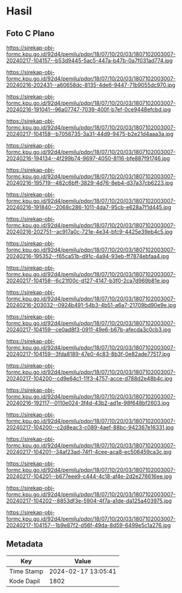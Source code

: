# Hasil

## Foto C Plano

https://sirekap-obj-formc.kpu.go.id/92d4/pemilu/pdpr/18/07/10/20/03/1807102003007-20240217-104157--b53d9445-5ac5-447a-b47b-0a7f031ad774.jpg

https://sirekap-obj-formc.kpu.go.id/92d4/pemilu/pdpr/18/07/10/20/03/1807102003007-20240216-202431--a60658dc-8135-4de6-9447-71b9055dc970.jpg

https://sirekap-obj-formc.kpu.go.id/92d4/pemilu/pdpr/18/07/10/20/03/1807102003007-20240216-191041--96a07747-7039-400f-b7ef-0ce9448efcbd.jpg

https://sirekap-obj-formc.kpu.go.id/92d4/pemilu/pdpr/18/07/10/20/03/1807102003007-20240217-104158--b7056735-3a31-44d9-9475-b2e21d4aaa3a.jpg

https://sirekap-obj-formc.kpu.go.id/92d4/pemilu/pdpr/18/07/10/20/03/1807102003007-20240216-194134--4f299b74-9697-4050-8116-bfe887f91746.jpg

https://sirekap-obj-formc.kpu.go.id/92d4/pemilu/pdpr/18/07/10/20/03/1807102003007-20240216-195719--482c6bff-3829-4d76-8eb4-d37a37cb6223.jpg

https://sirekap-obj-formc.kpu.go.id/92d4/pemilu/pdpr/18/07/10/20/03/1807102003007-20240216-191840--2068c286-1011-4da7-95cb-e628a7f1d445.jpg

https://sirekap-obj-formc.kpu.go.id/92d4/pemilu/pdpr/18/07/10/20/03/1807102003007-20240216-202751--ac917a0c-721e-4e34-bfc9-4425e39eb4c5.jpg

https://sirekap-obj-formc.kpu.go.id/92d4/pemilu/pdpr/18/07/10/20/03/1807102003007-20240216-195352--f65ca51b-d91c-4a94-93eb-ff7874ebfaa4.jpg

https://sirekap-obj-formc.kpu.go.id/92d4/pemilu/pdpr/18/07/10/20/03/1807102003007-20240217-104158--6c21f00c-d127-4147-b3f0-2ca7d969b81e.jpg

https://sirekap-obj-formc.kpu.go.id/92d4/pemilu/pdpr/18/07/10/20/03/1807102003007-20240216-203032--0924b491-54b3-4b51-a6a7-21709bd90e9e.jpg

https://sirekap-obj-formc.kpu.go.id/92d4/pemilu/pdpr/18/07/10/20/03/1807102003007-20240217-104159--ce0ad8f3-0911-49e6-b67b-afecda3c0cb3.jpg

https://sirekap-obj-formc.kpu.go.id/92d4/pemilu/pdpr/18/07/10/20/03/1807102003007-20240217-104159--3fda8189-47e0-4c83-8b3f-0e82ade77517.jpg

https://sirekap-obj-formc.kpu.go.id/92d4/pemilu/pdpr/18/07/10/20/03/1807102003007-20240217-104200--cd9e64c1-11f3-4757-acce-d788d2e48b4c.jpg

https://sirekap-obj-formc.kpu.go.id/92d4/pemilu/pdpr/18/07/10/20/03/1807102003007-20240216-192117--0110e024-3f4d-43b2-ad1e-98f648bf2603.jpg

https://sirekap-obj-formc.kpu.go.id/92d4/pemilu/pdpr/18/07/10/20/03/1807102003007-20240217-104200--c2d8eac3-c089-4aef-88bc-942367e16331.jpg

https://sirekap-obj-formc.kpu.go.id/92d4/pemilu/pdpr/18/07/10/20/03/1807102003007-20240217-104201--34af23ad-74f1-4cee-aca8-ec506459ca3c.jpg

https://sirekap-obj-formc.kpu.go.id/92d4/pemilu/pdpr/18/07/10/20/03/1807102003007-20240217-104201--b677eee9-c444-4c18-af4e-2d2e276616ee.jpg

https://sirekap-obj-formc.kpu.go.id/92d4/pemilu/pdpr/18/07/10/20/03/1807102003007-20240217-104202--8853df3e-5904-4f7a-a1de-da125a403975.jpg

https://sirekap-obj-formc.kpu.go.id/92d4/pemilu/pdpr/18/07/10/20/03/1807102003007-20240217-104157--1b9e87f2-d56f-49da-8d59-6499e5c1a276.jpg


## Metadata

| Key        | Value               |
| ---------- | ------------------- |
| Time Stamp | 2024-02-17 13:05:41 |
| Kode Dapil | 1802                |



